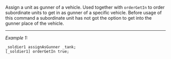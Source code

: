 Assign a unit as gunner of a vehicle. Used together with `orderGetIn` to order subordinate units to get in as gunner of a specific vehicle. Before usage of this command a subordinate unit has not got the option to get into the gunner place of the vehicle.


---
*Example 1:*
```sqf
_soldier1 assignAsGunner _tank;
[_soldier1] orderGetIn true;
```